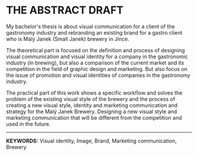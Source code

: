 # THE ABSTRACT DRAFT #
My bachelor's thesis is about visual communication for a client of the gastronomy industry and rebranding an existing brand for a gastro client who is Malý Janek (Small Janek) brewery in Jince. 

The theoretical part is focused on the definition and process of designing visual communication and visual identity for a company in the gastronomic industry (in brewing), but also a comparison of the current market and its competition in the field of graphic design and marketing.
But also focus on the issue of promotion and visual identities of companies in the gastronomy industry.

The practical part of this work shows a specific workflow and solves the problem of the existing visual style of the brewery and the process of creating a new visual style, identity and marketing communication and strategy for the Malý Janek Brewery. Designing a new visual style and marketing communication that will be different from the competition and used in the future.

---
**KEYWORDS:** Visual identity, Image, Brand, Marketing communication, Brewery
